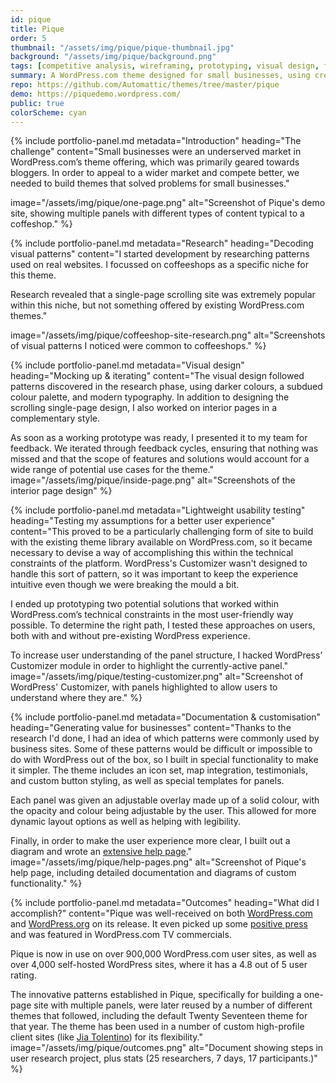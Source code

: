 ```yaml
---
id: pique
title: Pique
order: 5
thumbnail: "/assets/img/pique/pique-thumbnail.jpg"
background: "/assets/img/pique/background.png"
tags: [competitive analysis, wireframing, prototyping, visual design, front-end development, usability testing, documentation]
summary: A WordPress.com theme designed for small businesses, using creative techniques to allow for user customisation. Used by over a million WordPress sites small and large.
repo: https://github.com/Automattic/themes/tree/master/pique
demo: https://piquedemo.wordpress.com/
public: true
colorScheme: cyan
---
```


{% include portfolio-panel.md
  metadata="Introduction"
  heading="The challenge"
  content="Small businesses were an underserved market in WordPress.com’s theme offering, which was primarily geared towards bloggers. In order to appeal to a wider market and compete better, we needed to build themes that solved problems for small businesses."

  image="/assets/img/pique/one-page.png"
  alt="Screenshot of Pique's demo site, showing multiple panels with different types of content typical to a coffeshop."
%}

{% include portfolio-panel.md
  metadata="Research"
  heading="Decoding visual patterns"
  content="I started development by researching patterns used on real websites. I focussed on coffeeshops as a specific niche for this theme.

  Research revealed that a single-page scrolling site was extremely popular within this niche, but not something offered by existing WordPress.com themes."

  image="/assets/img/pique/coffeeshop-site-research.png"
  alt="Screenshots of visual patterns I noticed were common to coffeeshops."
%}

{% include portfolio-panel.md
  metadata="Visual design"
  heading="Mocking up & iterating"
  content="The visual design followed patterns discovered in the research phase, using darker colours, a subdued colour palette, and modern typography. In addition to designing the scrolling single-page design, I also worked on interior pages in a complementary style.

  As soon as a working prototype was ready, I presented it to my team for feedback. We iterated through feedback cycles, ensuring that nothing was missed and that the scope of features and solutions would account for a wide range of potential use cases for the theme."
  image="/assets/img/pique/inside-page.png"
  alt="Screenshots of the interior page design"
%}

{% include portfolio-panel.md
  metadata="Lightweight usability testing"
  heading="Testing my assumptions for a better user experience"
  content="This proved to be a particularly challenging form of site to build with the existing theme library available on WordPress.com, so it became necessary to devise a way of accomplishing this within the technical constraints of the platform. WordPress's Customizer wasn't designed to handle this sort of pattern, so it was important to keep the experience intuitive even though we were breaking the mould a bit.

  I ended up prototyping two potential solutions that worked within WordPress.com’s technical constraints in the most user-friendly way possible. To determine the right path, I tested these approaches on users, both with and without pre-existing WordPress experience.

  To increase user understanding of the panel structure, I hacked WordPress’ Customizer module in order to highlight the currently-active panel."
  image="/assets/img/pique/testing-customizer.png"
  alt="Screenshot of WordPress' Customizer, with panels highlighted to allow users to understand where they are."
%}

{% include portfolio-panel.md
  metadata="Documentation & customisation"
  heading="Generating value for businesses"
  content="Thanks to the research I'd done, I had an idea of which patterns were commonly used by business sites. Some of these patterns would be difficult or impossible to do with WordPress out of the box, so I built in special functionality to make it simpler. The theme includes an icon set, map integration, testimonials, and custom button styling, as well as special templates for panels.

  Each panel was given an adjustable overlay made up of a solid colour, with the opacity and colour being adjustable by the user. This allowed for more dynamic layout options as well as helping with legibility.

  Finally, in order to make the user experience more clear, I built out a diagram and wrote an [extensive help page](https://wordpress.com/theme/pique)."
  image="/assets/img/pique/help-pages.png"
  alt="Screenshot of Pique's help page, including detailed documentation and diagrams of custom functionality."
%}

{% include portfolio-panel.md
  metadata="Outcomes"
  heading="What did I accomplish?"
  content="Pique was well-received on both [WordPress.com](https://en.blog.wordpress.com/2015/12/17/pique/) and [WordPress.org](https://wordpress.org/support/theme/pique/reviews/) on its release. It even picked up some [positive press](https://wptavern.com/pique-a-free-small-business-theme-for-wordpress) and was featured in WordPress.com TV commercials.

  Pique is now in use on over 900,000 WordPress.com user sites, as well as over 4,000 self-hosted WordPress sites, where it has a 4.8 out of 5 user rating.

  The innovative patterns established in Pique, specifically for building a one-page site with multiple panels, were later reused by a number of different themes that followed, including the default Twenty Seventeen theme for that year. The theme has been used in a number of custom high-profile client sites (like [Jia Tolentino](https://wordpress.com/discover-wordpress/2018/05/31/homepages-with-panels/)) for its flexibility."
  image="/assets/img/pique/outcomes.png"
  alt="Document showing steps in user research project, plus stats (25 researchers, 7 days, 17 participants.)"
%}
